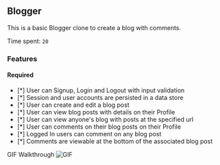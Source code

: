 ## Blogger

This is a basic Blogger clone to create a blog with comments.

Time spent: `20`

### Features

#### Required

- [*] User can Signup, Login and Logout with input validation
- [*] Session and user accounts are persisted in a data store
- [*] User can create and edit a blog post
- [*] User can view blog posts with details on their Profile
- [*] User can view anyone's blog with posts at the specified url
- [*] User can comments on their blog posts on their Profile
- [*] Logged In users can comment on any blog post
- [*] Comments are viewable at the bottom of the associated blog post


GIF Walkthrough
![GIF](walkthrough.gif)









